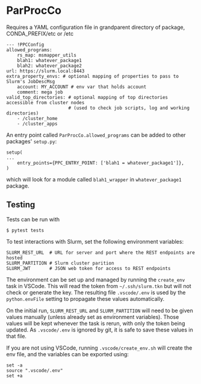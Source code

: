 # ParProcCo

Requires a YAML configuration file in grandparent directory of package, CONDA_PREFIX/etc or /etc


```
--- !PPCConfig
allowed_programs:
    rs_map: msmapper_utils
    blah1: whatever_package1
    blah2: whatever_package2
url: https://slurm.local:8443
extra_property_envs: # optional mapping of properties to pass to Slurm's JobDescMsg
    account: MY_ACCOUNT # env var that holds account
    comment: mega job
valid_top_directories: # optional mapping of top directories accessible from cluster nodes
                       # (used to check job scripts, log and working directories)
    - /cluster_home
    - /cluster_apps
```

An entry point called `ParProcCo.allowed_programs` can be added to other packages' `setup.py`:

```
setup(
...
    entry_points={PPC_ENTRY_POINT: ['blah1 = whatever_package1']},
)
```

which will look for a module called `blah1_wrapper` in `whatever_package1` package.


## Testing

Tests can be run with
```
$ pytest tests
```
To test interactions with Slurm, set the following environment variables:
```
SLURM_REST_URL  # URL for server and port where the REST endpoints are hosted
SLURM_PARTITION # Slurm cluster parition 
SLURM_JWT       # JSON web token for access to REST endpoints
```

The environment can be set up and managed by running the `create_env` task in VSCode. This will read the token from
`~/.ssh/slurm.tkn` but will not check or generate the key. The resulting file `.vscode/.env` is used by the
`python.envFile` setting to propagate these values automatically.

On the initial run, `SLURM_REST_URL` and `SLURM_PARTITION` will need to be given values manually (unless already set as
environment variables). Those values will be kept whenever the task is rerun, with only the token being updated. As
`.vscode/.env` is ignored by git, it is safe to save these values in that file.

If you are not using VSCode, running `.vscode/create_env.sh` will create the env file, and the variables can be exported
using:
```
set -a
source ".vscode/.env"
set +a
```
